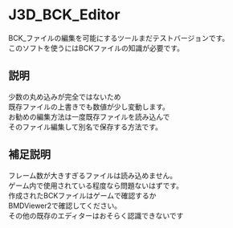 # J3D_BCK_Editor
BCK_ファイルの編集を可能にするツールまだテストバージョンです。<br/>
このソフトを使うにはBCKファイルの知識が必要です。
## 説明
少数の丸め込みが完全ではないため<br/>
既存ファイルの上書きでも数値が少し変動します。<br/>
お勧めの編集方法は一度既存ファイルを読み込んで<br/>
そのファイル編集して別名で保存する方法です。
## 補足説明
フレーム数が大きすぎるファイルは読み込めません。<br/>
ゲーム内で使用されている程度なら問題ないはずです。<br/>
作成されたBCKファイルはゲームで確認するか<br/>
BMDViewer2で確認してください。<br/>
その他の既存のエディターはおそらく認識できないです
